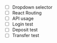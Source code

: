 - [ ]  Dropdown selector
- [ ]  React Routing
- [ ]  API usage
- [ ] Login test
- [ ] Deposit test
- [ ] Transfer test
